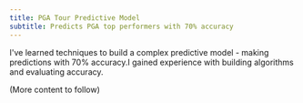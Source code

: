 ```yaml
---
title: PGA Tour Predictive Model
subtitle: Predicts PGA top performers with 70% accuracy
---
```


I've learned techniques to build a complex predictive model - making predictions with 70% accuracy.I gained experience with building algorithms and evaluating accuracy.

(More content to follow)
